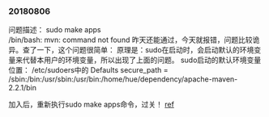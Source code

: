 ### 20180806

问题描述：
sudo make apps  
/bin/bash: mvn: command not found
昨天还能通过，今天就报错，问题比较诡异。查了一下，这个问题很简单：
原理是：sudo在启动时，会启动默认的环境变量来代替本用户的环境变量，所以出现了上面的问题。
sudo启动的默认环境变量位置： /etc/sudoers中的
Defaults secure_path = /sbin:/bin:/usr/sbin:/usr/bin:/home/hue/dependency/apache-maven-2.2.1/bin

加入后，重新执行sudo make apps命令，过关！
[ref](http://blog.sina.com.cn/s/blog_40d46ec20101f97l.html)